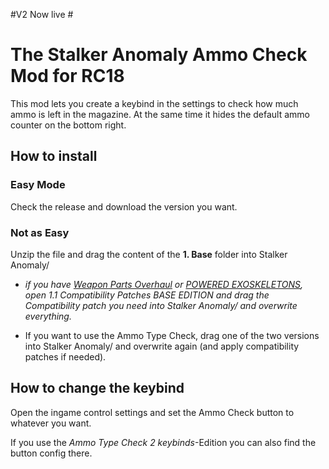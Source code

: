 #V2 Now live #

# The Stalker Anomaly **Ammo Check** Mod for RC18 #

This mod lets you create a keybind in the settings to check how much ammo is left in the magazine. At the same time it hides the default ammo counter on the bottom right.

## How to install ##
### Easy Mode ###
Check the release and download the version you want.

### Not as Easy ###
Unzip the file and drag the content of the **1. Base** folder into Stalker Anomaly/
* *if you have [Weapon Parts Overhaul](https://www.moddb.com/mods/stalker-anomaly/addons/weapon-parts-overhaul) or [POWERED EXOSKELETONS](https://www.moddb.com/mods/stalker-anomaly/addons/exo-u5),*
*open 1.1 Compatibility Patches BASE EDITION and drag the Compatibility patch you need into Stalker Anomaly/ and overwrite everything.*

* If you want to use the Ammo Type Check, drag one of the two versions into Stalker Anomaly/ and overwrite again (and apply compatibility patches if needed).


## How to change the keybind ##
Open the ingame control settings and set the Ammo Check button to whatever you want.

If you use the *Ammo Type Check 2 keybinds*-Edition you can also find the button config there.
